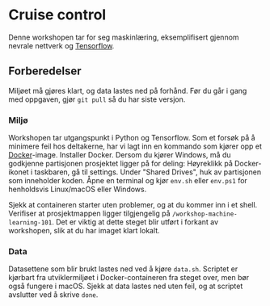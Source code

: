 # Cruise control
Denne workshopen tar for seg maskinlæring, eksemplifisert gjennom nevrale nettverk og [Tensorflow](https://www.tensorflow.org).

## Forberedelser
Miljøet må gjøres klart, og data lastes ned på forhånd. Før du går i gang med oppgaven, gjør `git pull` så du har siste versjon.

### Miljø
Workshopen tar utgangspunkt i Python og Tensorflow. Som et forsøk på å minimere feil hos deltakerne, har vi lagt inn en kommando som kjører opp et [Docker](https://www.docker.com)-image. Installer Docker. Dersom du kjører Windows, må du godkjenne partisjonen prosjektet ligger på for deling:
Høyreklikk på Docker-ikonet i taskbaren, gå til settings. Under "Shared Drives", huk av partisjonen som inneholder koden.
Åpne en terminal og kjør `env.sh` eller `env.ps1` for henholdsvis Linux/macOS eller Windows.

Sjekk at containeren starter uten problemer, og at du kommer inn i et shell. Verifiser at prosjektmappen ligger tilgjengelig på `/workshop-machine-learning-101`. Det er viktig at dette steget blir utført i forkant av workshopen, slik at du har imaget klart lokalt.

### Data
Datasettene som blir brukt lastes ned ved å kjøre `data.sh`. Scriptet er kjørbart fra utviklermiljøet i Docker-containeren fra steget over, men bør også fungere i macOS. Sjekk at data lastes ned uten feil, og at scriptet avslutter ved å skrive `done`.
